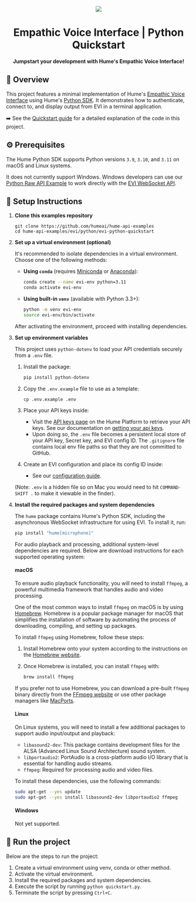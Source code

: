 <div align="center">
  <img src="https://storage.googleapis.com/hume-public-logos/hume/hume-banner.png">
  <h1>Empathic Voice Interface | Python Quickstart</h1>
  <p>
    <strong>Jumpstart your development with Hume's Empathic Voice Interface!</strong>
  </p>
</div>

## 🚀 Overview
This project features a minimal implementation of Hume's [Empathic Voice Interface](https://dev.hume.ai/docs/empathic-voice-interface-evi/overview) using Hume's [Python SDK](https://github.com/HumeAI/hume-python-sdk). It demonstrates how to authenticate, connect to, and display output from EVI in a terminal application.

➡️ See the [Quickstart guide](https://dev.hume.ai/docs/empathic-voice-interface-evi/quickstart/python) for a detailed explanation of the code in this project.

## ⚙️ Prerequisites

The Hume Python SDK supports Python versions `3.9`, `3.10`, and `3.11` on macOS and Linux systems.

It does not currently support Windows. Windows developers can use our [Python Raw API Example](/evi/python/evi-python-raw-api/README.md) to work directly with the [EVI WebSocket API](https://dev.hume.ai/reference/empathic-voice-interface-evi/chat/chat).

## 🔧 Setup Instructions

1. **Clone this examples repository**

    ```shell
    git clone https://github.com/humeai/hume-api-examples
    cd hume-api-examples/evi/python/evi-python-quickstart
    ```

1. **Set up a virtual environment (optional)**
   
    It's recommended to isolate dependencies in a virtual environment. Choose one of the following methods:
   
    - **Using `conda`** (requires [Miniconda](https://docs.anaconda.com/miniconda/) or [Anaconda](https://www.anaconda.com/)):

        ```bash
        conda create --name evi-env python=3.11
        conda activate evi-env
        ```

    - **Using built-in `venv`** (available with Python 3.3+):

        ```bash
        python -m venv evi-env
        source evi-env/bin/activate
        ```

   After activating the environment, proceed with installing dependencies.

2. **Set up environment variables**

    This project uses `python-dotenv` to load your API credentials securely from a `.env` file.

    1. Install the package:

        ```bash
        pip install python-dotenv
        ```

    2. Copy the `.env.example` file to use as a template:

        ```shell
        cp .env.example .env
        ```

    2. Place your API keys inside:

        -  Visit the [API keys page](https://platform.hume.ai/settings/keys) on the Hume Platform to retrieve your API keys. See our documentation on [getting your api keys](https://dev.hume.ai/docs/introduction/api-key).
        - Upon doing so, the `.env` file becomes a persistent local store of your API key, Secret key, and EVI config ID. The `.gitignore` file contains local env file paths so that they are not committed to GitHub.


    3. Create an EVI configuration and place its config ID inside:
    
        - See our [configuration guide](https://dev.hume.ai/docs/empathic-voice-interface-evi/configuration/build-a-configuration).

    (Note: `.env` is a hidden file so on Mac you would need to hit `COMMAND-SHIFT .` to make it viewable in the finder).

3. **Install the required packages and system dependencies**

    The `hume` package contains Hume's Python SDK, including the asynchronous WebSocket infrastructure for using EVI. To install it, run:

    ```bash
    pip install "hume[microphone]"
    ```

    For audio playback and processing, additional system-level dependencies are required. Below are download instructions for each supported operating system:

    #### macOS

    To ensure audio playback functionality, you will need to install `ffmpeg`, a powerful multimedia framework that handles audio and video processing.

    One of the most common ways to install `ffmpeg` on macOS is by using [Homebrew](https://brew.sh/). Homebrew is a popular package manager for macOS that simplifies the installation of software by automating the process of downloading, compiling, and setting up packages.

    To install `ffmpeg` using Homebrew, follow these steps:

    1. Install Homebrew onto your system according to the instructions on the [Homebrew website](https://brew.sh/).

    2. Once Homebrew is installed, you can install `ffmpeg` with:
        ```bash
        brew install ffmpeg
        ```

    If you prefer not to use Homebrew, you can download a pre-built `ffmpeg` binary directly from the [FFmpeg website](https://ffmpeg.org/download.html) or use other package managers like [MacPorts](https://www.macports.org/).

    #### Linux

    On Linux systems, you will need to install a few additional packages to support audio input/output and playback:

    - `libasound2-dev`: This package contains development files for the ALSA (Advanced Linux Sound Architecture) sound system.
    - `libportaudio2`: PortAudio is a cross-platform audio I/O library that is essential for handling audio streams.
    - `ffmpeg`: Required for processing audio and video files.

    To install these dependencies, use the following commands:

    ```bash
    sudo apt-get --yes update
    sudo apt-get --yes install libasound2-dev libportaudio2 ffmpeg
    ```

    #### Windows

    Not yet supported.

## 💬 Run the project

Below are the steps to run the project:
1. Create a virtual environment using venv, conda or other method.
2. Activate the virtual environment.
3. Install the required packages and system dependencies.
4. Execute the script by running `python quickstart.py`.
5. Terminate the script by pressing `Ctrl+C`.